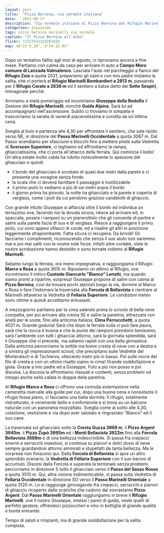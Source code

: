 ```yaml
---
layout: post
title:  "Pizzo Bernina, via normale italiana"
date:   2012-08-27
description: "Via normale italiana al Pizzo Bernina dal Rifugio Marinelli e Marco e Rosa"
categories: alpinismo
tags: pizzo bernina marinelli via normale
caption: "Il Pizzo Bernina all'alba"
flickr: 72157631324267820
map: 46°23'5.28", 9°54'22.83"
---
```



Dopo un tentativo fallito agli inizi di agosto, ci riproviamo ancora a fine mese. Partiamo con calma da casa per arrivare in auto a **Campo Moro comune di Lanzada Valmalenco**. Lasciata l'auto nel parcheggio a fianco del **Rifugio Zoia** a quota  2021, prepariamo gli zaini e con mio padre iniziamo la salita, che ci porterà al **Rifugio Marinelli Bombardieri a 2813 m**, passando per il **Rifugio Carate a 2636 m** ed il sentiero a balze detto dei **Sette Sospiri**, immaginate perchè.

Arriviamo a metà pomeriggio ed incontriamo **Giuseppe della Rodolfa** il Gestore del **Rifugio Marinelli**, nonché **Guida Alpina**. Sarà lui ad accompagnarci nell'ascensione. Subito ci troviamo in simpatia e trascorriamo la serata di venerdì piacevolissima e condita da un'ottima cena.

Sveglia al buio e partenza alle 4,30 per affrontare il sentiero, che sale ripido verso NE, in direzione del **Passo Marinelli Occidentale** a quota 3087 m. Dal Passo scendiamo per sfasciumi e blocchi fino a mettere piede sulla Vedretta di **Scerscen Superiore**, ci leghiamo ed affrontiamo la rampa, ghiacciatissima, che ci porta all'attacco della ferrata. Qui comincia il bello! Un'altra estate molto calda ha ridotto notevolmente lo spessore del ghiacciaio e quindi:

* il bordo del ghiacciaio è scostato di quasi due metri dalla parete e ci presenta una voragine senza fondo
* la scala che ci doveva facilitare il passaggio è inutilizzabile
* il primo piolo lo vediamo a più di sei metri sopra il bordo
* il giorno prima ha piovuto, la notte ha ghiacciato e la parete è coperta di verglass, come i pioli da cui pendono graziosi candelotti di ghiaccio.

Con grande intuito Giuseppe si affaccia oltre il bordo ed individua un terrazzino ove, facendo noi la dovuta sicura, riesce ad arrivare ed, in spaccata, posare i ramponi su un pianerottolo che gli consente di partire e salire sulla parete liscia di suo e di verglass. Riesce a raggiungere il primo piolo, cui sono appesi sfilacci di corde, ed a risalire gli altri in posizione leggermente strapiombante. Fatta sicura ci recupera. Da brividi! Gli facciamo i complimenti, riconoscendo che senza il suo aiuto non saremmo mai e poi mai saliti con le nostre sole forze. Infatti altre cordate, viste le nostre acrobazione hanno desistito e sono tornate indietro al **Rifugio Marinelli.**

Saliamo lungo la ferrata, ora meno impegnativa, e raggiungiamo il Rifugio **Marco e Rosa** a quota 3610 m. Riposiamo un attimo al Rifugio, ove incontriamo il mitico **Custode Giancarlo "Bianco" Lenatti**, ma quando siamo pronti a ripartire, sorpresa! Giuseppe propone di salire con calma al **Pizzo Bernina**, così da trovare pochi alpinisti lungo la via, dormire al Marco e Rosa e fare l'indomani la traversata alla **Forcola di Bellavista** e rientrare al Marinelli attaverso la Vedretta di **Fellaria Superiore**. Le condizioni meteo sono ottime e quindi accettiamo entusiasti.

A mezzogiorno partiamo per la cima salendo prima lo scivolo di bella neve compatta, per poi arrivare alla cresta SE e salire la paretina, attrezzata con anelli per le soste, fino alla anticima italiana, **Cima Perrucchetti**, a quota 4021 m. Grande goduria!
Sarà che dopo la ferrata nulla ci può fare paura, sarà che la roccia è buona e che le punte dei ramponi prendono benissimo, sarà l'ambiente con tutti i ghiacciai attorno, sarà la giornata splendida, sarà il Giuseppe che ci precede, ma saliamo rapidi con una bella ginnastica.
Dalla anticima percorriamo la sottile ma breve cresta di neve con a destra e a sinistra gli impressionanti scivoli, che precipitano sulle Vedrette del Morteratsch e di Tschierva, ottocento metri più in basso. Poi sulle rocce del filo di cresta e con un ultimo risalto siamo in cima! Grande soddisfazione e gioia. Grazie a mio padre ed a Giuseppe. Foto a più non posso e poi discesa. La discesa la affrontiamo rilassati e contenti, senza problemi od intoppi anche nella calata in doppia della paretina.

Al **Rifugio Marco e Rosa** ci offrono una comoda sistemazione nella cameretta riservate alla guide per cui, dopo una buona cena e nonostante il rifugio fosse pieno, ci facciamo una bella dormita. Il rifugio, totalmente ristrutturato, è veramente bello e confortevole e si trova su un balcone naturale con un panorama mozzafiato. Sveglia come al solito alle 4,30, colazione, vestizione e via dopo aver salutato e ringraziato "Bianco" ed il suo cane.

La traversata sul ghiacciaio sotto la **Cresta Guzza 3869 m**, il **Pizzo Argent 3945m**. il **Pizzo Zupò 3995m** ed i **Monti Bellavista 3922m** fino alla **Forcola Bellavista 3688m** è di una bellezza indescrivibile. Si passa fra crepacci enormi e serracchi maestosi, si continua su pianori e dolci dossi di neve sempre guardandosi attorno ammirati e stupefatti da tanta bellezza. Ma le sorprese non finiscono qui. Dalla **Forcola di Bellavista** si apre un altro splendido scenario, la **Vedretta di Fellaria Superiore** con il suo bacino di accumulo.
Discesi dalla Forcola e superata la terminale senza problemi, percorriamo in direzione S tutto il ghiacciaio verso il **Passo del Sasso Rosso** a quota 3510 m. Qui, altra visione indimenticabile, si passa sulla Vedretta di **Fellaria Occidentale** in direzione SO verso il **Passo Marinelli Orientale** a quota 3120 m. Lo si raggiunge girovagando fra crepacci, serracchi e pianori di ghiaccio ricoperto dalle scariche che cadono dal sovrastante **Pizzo Argent**. Dal **Passo Marinelli Orientale** raggiungiamo in breve il **Rifugio Marinelli**, ove il nostro Giuseppe, smessi i panni di guida, veste quelli di perfetto gestore, offrendoci pizzoccheri e vino in bottiglia di grande qualità e bontà entrambi.
   
Tempo di saluti e rimpianti, ma di grande soddisfazione per la salita compiuta.
 
